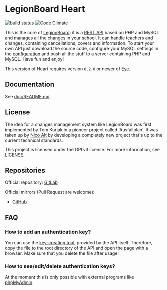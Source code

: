 # LegionBoard Heart

[![build status](https://gitlab.com/legionboard/heart/badges/master/build.svg)](https://gitlab.com/legionboard/heart/builds)
[![Code Climate](https://codeclimate.com/github/legionboard/heart/badges/gpa.svg)](https://codeclimate.com/github/legionboard/heart)

This is the core of [LegionBoard](https://legionboard.github.io): it
is a
[REST API](https://en.wikipedia.org/wiki/Representational_state_transfer)
based on PHP and MySQL and manages all the changes in your school. It
can handle teachers and changes, containing cancellations, covers and
information. To start your own API just download the source code,
configure your MySQL settings in the
[configuration](src/lib/configuration-template.ini) and push all the
stuff to a server containing PHP and MySQL. Have fun and enjoy!

This version of Heart requires version `0.2.0` or newer of
[Eye](https://gitlab.com/legionboard/eye).

## Documentation

See [doc/README.md](doc/README.md).

## License

The idea for a changes management system like LegionBoard was first
implemented by Tom Kurjak in a pioneer project called 'Ausfallplan'. It
was taken up by [Nico Alt](mailto:nicoalt@posteo.org) by developing a
completely new project that's up to the current technical standards.

This project is licensed under the GPLv3 license. For more information,
see [LICENSE](./LICENSE).

## Repositories

Official repository:
[GitLab](https://gitlab.com/legionboard/heart)

Official mirrors (Pull Request are welcome):
* [GitHub](https://github.com/legionboard/heart)

## FAQ

### How to add an authentication key?

You can use the [key-creating tool](src/lib/tools/createKey.php),
provided by the API itself. Therefore, copy the file to the root
directory of the API and open the page with a browser. Make sure that
you delete the file after usage!

### How to see/edit/delete authentication keys?

At the moment this is only possible with external programs like
[phpMyAdmin](https://www.phpmyadmin.net).
